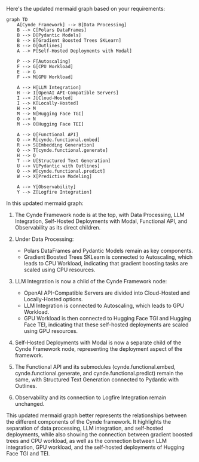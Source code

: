 Here's the updated mermaid graph based on your requirements:

```mermaid
graph TD
    A[Cynde Framework] --> B[Data Processing]
    B --> C[Polars DataFrames]
    B --> D[Pydantic Models]
    B --> E[Gradient Boosted Trees SKLearn]
    B --> O[Outlines]
    A --> P[Self-Hosted Deployments with Modal]

    P --> F[Autoscaling]
    F --> G[CPU Workload]
    E --> G
    F --> M[GPU Workload]

    A --> H[LLM Integration]
    H --> I[OpenAI API-Compatible Servers]
    I --> J[Cloud-Hosted]
    I --> K[Locally-Hosted]
    H --> M
    M --> N[Hugging Face TGI]
    O --> N
    M --> O[Hugging Face TEI]

    A --> Q[Functional API]
    Q --> R[cynde.functional.embed]
    R --> S[Embedding Generation]
    Q --> T[cynde.functional.generate]
    H --> Q
    T --> U[Structured Text Generation]
    U --> V[Pydantic with Outlines]
    Q --> W[cynde.functional.predict]
    W --> X[Predictive Modeling]

    A --> Y[Observability]
    Y --> Z[Logfire Integration]
```

In this updated mermaid graph:

1. The Cynde Framework node is at the top, with Data Processing, LLM Integration, Self-Hosted Deployments with Modal, Functional API, and Observability as its direct children.

2. Under Data Processing:
   - Polars DataFrames and Pydantic Models remain as key components.
   - Gradient Boosted Trees SKLearn is connected to Autoscaling, which leads to CPU Workload, indicating that gradient boosting tasks are scaled using CPU resources.

3. LLM Integration is now a child of the Cynde Framework node:
   - OpenAI API-Compatible Servers are divided into Cloud-Hosted and Locally-Hosted options.
   - LLM Integration is connected to Autoscaling, which leads to GPU Workload.
   - GPU Workload is then connected to Hugging Face TGI and Hugging Face TEI, indicating that these self-hosted deployments are scaled using GPU resources.

4. Self-Hosted Deployments with Modal is now a separate child of the Cynde Framework node, representing the deployment aspect of the framework.

5. The Functional API and its submodules (cynde.functional.embed, cynde.functional.generate, and cynde.functional.predict) remain the same, with Structured Text Generation connected to Pydantic with Outlines.

6. Observability and its connection to Logfire Integration remain unchanged.

This updated mermaid graph better represents the relationships between the different components of the Cynde framework. It highlights the separation of data processing, LLM integration, and self-hosted deployments, while also showing the connection between gradient boosted trees and CPU workload, as well as the connection between LLM integration, GPU workload, and the self-hosted deployments of Hugging Face TGI and TEI.